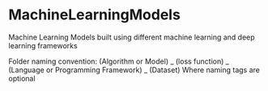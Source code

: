 # MachineLearningModels
Machine Learning Models built using different machine learning and deep learning frameworks 

Folder naming convention:  (Algorithm or Model) _ (loss function) _ (Language or Programming Framework) _ (Dataset)
Where naming tags are optional
